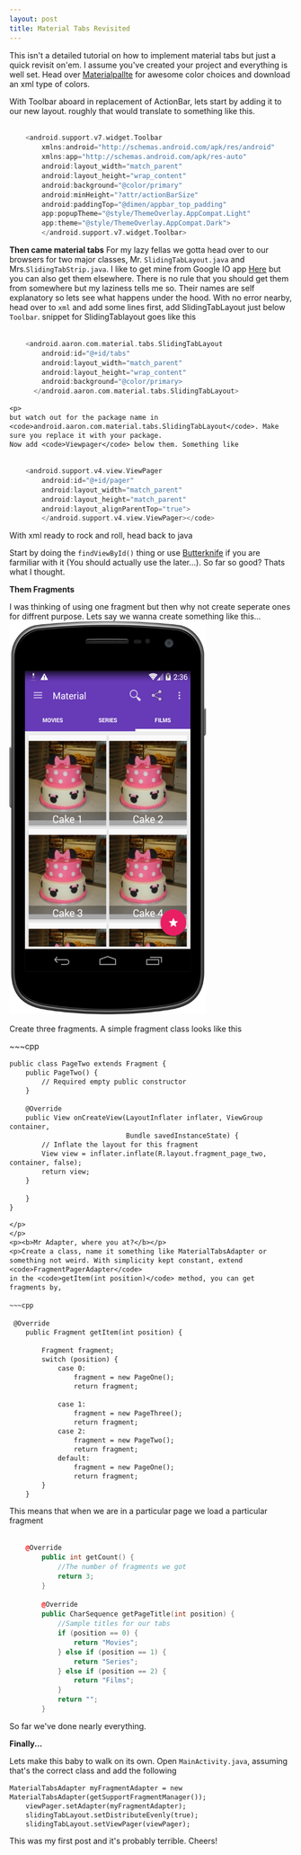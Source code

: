 ```yaml
---
layout: post
title: Material Tabs Revisited
---
```

This isn't a detailed tutorial on how to implement material tabs but just a quick revisit on'em. 
I assume you've created your project and everything is well set. Head over <a href="http://www.materialpalette.com/">Materialpallte</a> for awesome color choices and download an xml type of colors.

<p>With Toolbar aboard in replacement of ActionBar, lets start by adding it to our new layout. roughly that would translate to something like this.</p>

~~~cpp

    <android.support.v7.widget.Toolbar 
        xmlns:android="http://schemas.android.com/apk/res/android"
        xmlns:app="http://schemas.android.com/apk/res-auto"
        android:layout_width="match_parent"
        android:layout_height="wrap_content"
        android:background="@color/primary"
        android:minHeight="?attr/actionBarSize" 
        android:paddingTop="@dimen/appbar_top_padding"
        app:popupTheme="@style/ThemeOverlay.AppCompat.Light"
        app:theme="@style/ThemeOverlay.AppCompat.Dark">
        </android.support.v7.widget.Toolbar>
~~~

<b>Then came material tabs</b>
    For my lazy fellas we gotta head over to our browsers for two major classes, Mr. <code>SlidingTabLayout.java</code> and Mrs.<code>SlidingTabStrip.java</code>.
    I like to get mine from Google IO app <a href="https://github.com/google/iosched/tree/master/android/src/main/java/com/google/samples/apps/iosched/ui/widget">Here</a> but you can also get them elsewhere. There is no rule that you should get them from somewhere but my laziness tells me so. 
    Their names are self explanatory so lets see what happens under the hood.
    With no error nearby, head over to <code>xml</code> and add some lines
    first, add SlidingTabLayout just below <code>Toolbar</code>. snippet for SlidingTablayout goes like this

~~~cpp

    <android.aaron.com.material.tabs.SlidingTabLayout
        android:id="@+id/tabs"
        android:layout_width="match_parent"
        android:layout_height="wrap_content"
        android:background="@color/primary>
      </android.aaron.com.material.tabs.SlidingTabLayout>

~~~
	<p>
    but watch out for the package name in <code>android.aaron.com.material.tabs.SlidingTabLayout</code>. Make sure you replace it with your package.
    Now add <code>Viewpager</code> below them. Something like
   </p>

~~~cpp 

    <android.support.v4.view.ViewPager
        android:id="@+id/pager"
        android:layout_width="match_parent"
        android:layout_height="match_parent"
        android:layout_alignParentTop="true">
        </android.support.v4.view.ViewPager></code>
~~~

<p>With xml ready to rock and roll, head back to java</p>
<p>Start by doing the <code>findViewById()</code> thing or use <a href="http://jakewharton.github.io/butterknife/">Butterknife</a> if you are farmiliar with it (You should actually use the later...). So far so good? Thats what I thought.</p>

<p><strong>Them Fragments</strong></p>

<p>I was thinking of using one fragment but then why not create seperate ones for diffrent purpose. Lets say we wanna create something like this... 
<img src="public/images/tabs.png" height="700px" width="350px">
<p>Create three fragments. A simple fragment class looks like this
</p>
~~~cpp

    public class PageTwo extends Fragment {
        public PageTwo() {
            // Required empty public constructor
        }

        @Override
        public View onCreateView(LayoutInflater inflater, ViewGroup container,
                                 Bundle savedInstanceState) {
            // Inflate the layout for this fragment
            View view = inflater.inflate(R.layout.fragment_page_two, container, false);
            return view;
        }

        }
    }

~~~
</p>
</p>
<p><b>Mr Adapter, where you at?</b></p>
<p>Create a class, name it something like MaterialTabsAdapter or something not weird. With simplicity kept constant, extend <code>FragmentPagerAdapter</code>
in the <code>getItem(int position)</code> method, you can get fragments by,

~~~cpp

 @Override
    public Fragment getItem(int position) {
      
        Fragment fragment;
        switch (position) {
            case 0:
                fragment = new PageOne();
                return fragment;

            case 1:
                fragment = new PageThree();
                return fragment;
            case 2:
                fragment = new PageTwo();
                return fragment;
            default:
                fragment = new PageOne();
                return fragment;
        }
    }
~~~
<p>This means that when we are in a particular page we load a particular fragment</p>
<p>

~~~cpp

    @Override
        public int getCount() {
            //The number of fragments we got
            return 3;
        }

        @Override
        public CharSequence getPageTitle(int position) {
            //Sample titles for our tabs
            if (position == 0) {
                return "Movies";
            } else if (position == 1) {
                return "Series";
            } else if (position == 2) {
                return "Films";
            }
            return "";
        }
~~~
</p>
<p>So far we've done nearly everything.</p>
<p><strong>Finally...</strong></p>
<p>
Lets make this baby to walk on its own.
	Open <code>MainActivity.java</code>, assuming that's the correct class and add the following</p>
<pre><code>MaterialTabsAdapter myFragmentAdapter = new MaterialTabsAdapter(getSupportFragmentManager());   
	viewPager.setAdapter(myFragmentAdapter);
	slidingTabLayout.setDistributeEvenly(true);
	slidingTabLayout.setViewPager(viewPager);
</code></pre>
<p>
	This was my first post and it's probably terrible. Cheers!
</p>

